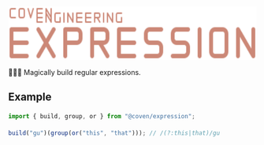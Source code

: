 <img alt="Coven Engineering Expression logo" src="https://raw.githubusercontent.com/covenengineering/libraries/main/@coven/expression/logo.svg" height="108" />

🧙🏻‍♀️ Magically build regular expressions.

## Example

```typescript
import { build, group, or } from "@coven/expression";

build("gu")(group(or("this", "that"))); // /(?:this|that)/gu
```
